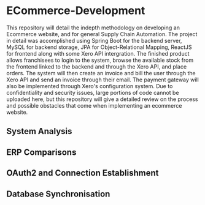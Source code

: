 # ECommerce-Development
This repository will detail the indepth methodology on developing an Ecommerce website, and for general Supply Chain Automation. The project in detail was accomplished using Spring Boot for the backend server, MySQL for backend storage, JPA for Object-Relational Mapping, ReactJS for frontend along with some Xero API intergration. The finished product allows franchisees to login to the system, browse the available stock from the frontend linked to the backend and through the Xero API, and place orders. The system will then create an invoice and bill the user through the Xero API and send an invoice through their email. The payment gateway will also be implemented through Xero's configuration system. Due to confidentiality and security issues, large portions of code cannot be uploaded here, but this repository will give a detailed review on the process and possible obstacles that come when implementing an ecommerce website.

<h2> System Analysis </h2>

<h2> ERP Comparisons</h2>

<h2> OAuth2 and Connection Establishment </h2>

<h2> Database Synchronisation </h2>



